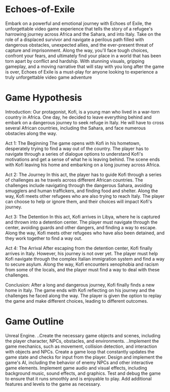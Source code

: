# Echoes-of-Exile
Embark on a powerful and emotional journey with Echoes of Exile, the unforgettable video game experience that tells the story of a refugee's harrowing journey across Africa and the Sahara, and into Italy. Take on the role of a displaced survivor and navigate a perilous path filled with dangerous obstacles, unexpected allies, and the ever-present threat of capture and imprisonment. Along the way, you'll face tough choices, confront your fears, and ultimately find your place in a world that has been torn apart by conflict and hardship. With stunning visuals, gripping gameplay, and a moving narrative that will stay with you long after the game is over, Echoes of Exile is a must-play for anyone looking to experience a truly unforgettable video game adventure

# Game Hypothesis
Introduction:
Our protagonist, Kofi, is a young man who lived in a war-torn country in Africa. One day, he decided to leave everything behind and embark on a dangerous journey to seek refuge in Italy. He will have to cross several African countries, including the Sahara, and face numerous obstacles along the way.

Act 1: The Beginning
The game opens with Kofi in his hometown, desperately trying to find a way out of the country. The player has to navigate through a series of dialogue options to understand Kofi's motivations and get a sense of what he is leaving behind. The scene ends with Kofi leaving his home and embarking on a long journey across Africa.

Act 2: The Journey
In this act, the player has to guide Kofi through a series of challenges as he travels across different African countries. The challenges include navigating through the dangerous Sahara, avoiding smugglers and human traffickers, and finding food and shelter. Along the way, Kofi meets other refugees who are also trying to reach Italy. The player can choose to help or ignore them, and their choices will impact Kofi's journey.

Act 3: The Detention
In this act, Kofi arrives in Libya, where he is captured and thrown into a detention center. The player must navigate through the center, avoiding guards and other dangers, and finding a way to escape. Along the way, Kofi meets other refugees who have also been detained, and they work together to find a way out.

Act 4: The Arrival
After escaping from the detention center, Kofi finally arrives in Italy. However, his journey is not over yet. The player must help Kofi navigate through the complex Italian immigration system and find a way to secure asylum. Along the way, Kofi encounters xenophobia and racism from some of the locals, and the player must find a way to deal with these challenges.

Conclusion:
After a long and dangerous journey, Kofi finally finds a new home in Italy. The game ends with Kofi reflecting on his journey and the challenges he faced along the way. The player is given the option to replay the game and make different choices, leading to different outcomes.

# Game Outline
Unreal Engine.
  ..Create the necessary game objects and scenes, including the player character, NPCs, obstacles, and environments.
  ..Implement the game mechanics, such as movement, collision detection, and interaction with objects and NPCs.
  Create a game loop that constantly updates the game state and checks for input from the player.
  Design and implement the game's AI, including the behavior of enemy NPCs and other interactive game elements.
  Implement game audio and visual effects, including background music, sound effects, and graphics.
  Test and debug the game to ensure that it runs smoothly and is enjoyable to play.
  Add additional features and levels to the game as necessary.
